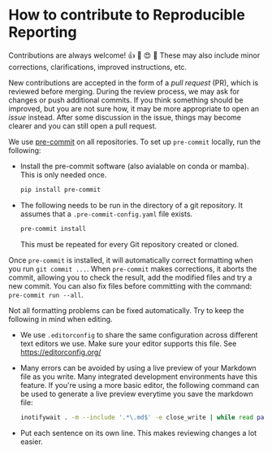 # How to contribute to Reproducible Reporting

Contributions are always welcome!
:thumbsup: :tada: :heart_eyes: :100:
These may also include minor corrections, clarifications, improved instructions, etc.

New contributions are accepted in the form of a *pull request* (PR), which is reviewed before merging.
During the review process, we may ask for changes or push additional commits.
If you think something should be improved, but you are not sure how,
it may be more appropriate to open an *issue* instead.
After some discussion in the issue, things may become clearer and you can still open a pull request.

We use [pre-commit](https://pre-commit.com) on all repositories.
To set up `pre-commit` locally, run the following:

- Install the pre-commit software (also avialable on conda or mamba).
  This is only needed once.
  ```bash
  pip install pre-commit
  ```
- The following needs to be run in the directory of a git repository.
  It assumes that a `.pre-commit-config.yaml` file exists.
  ```bash
  pre-commit install
  ```
  This must be repeated for every Git repository created or cloned.

Once `pre-commit` is installed, it will automatically correct formatting when you run `git commit ...`.
When `pre-commit` makes corrections, it aborts the commit,
allowing you to check the result, add the modified files and try a new commit.
You can also fix files before committing with the command: `pre-commit run --all`.

Not all formatting problems can be fixed automatically.
Try to keep the following in mind when editing.

- We use `.editorconfig` to share the same configuration across different text editors we use.
  Make sure your editor supports this file.
  See https://editorconfig.org/
- Many errors can be avoided by using a live preview of your Markdown file as you write.
  Many integrated development environments have this feature.
  If you're using a more basic editor, the following command can be used
  to generate a live preview everytime you save the markdown file:
  ```bash
  inotifywait . -m --include '.*\.md$' -e close_write | while read path event file; do echo rendering $file; pandoc $file -f gfm -o tmp.pdf --pdf-engine=weasyprint; xdg-open tmp.pdf; done
  ```

- Put each sentence on its own line.
  This makes reviewing changes a lot easier.
